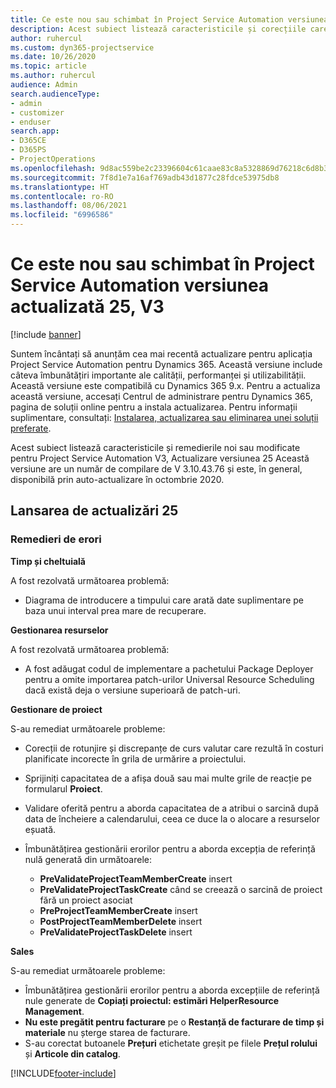 ```yaml
---
title: Ce este nou sau schimbat în Project Service Automation versiunea actualizată 25, V3
description: Acest subiect listează caracteristicile și corecțiile care sunt disponibile în Project Service Automation V3, versiunea actualizată 25, V3.
author: ruhercul
ms.custom: dyn365-projectservice
ms.date: 10/26/2020
ms.topic: article
ms.author: ruhercul
audience: Admin
search.audienceType:
- admin
- customizer
- enduser
search.app:
- D365CE
- D365PS
- ProjectOperations
ms.openlocfilehash: 9d8ac559be2c23396604c61caae83c8a5328869d76218c6d8b3b6a6a6b32c1eb
ms.sourcegitcommit: 7f8d1e7a16af769adb43d1877c28fdce53975db8
ms.translationtype: HT
ms.contentlocale: ro-RO
ms.lasthandoff: 08/06/2021
ms.locfileid: "6996586"
---
```

# <a name="whats-new-or-changed-in-project-service-automation-update-release-25-v3"></a>Ce este nou sau schimbat în Project Service Automation versiunea actualizată 25, V3

[!include [banner](../includes/psa-now-project-operations.md)]

Suntem încântați să anunțăm cea mai recentă actualizare pentru aplicația Project Service Automation pentru Dynamics 365. Această versiune include câteva îmbunătățiri importante ale calității, performanței și utilizabilității. Această versiune este compatibilă cu Dynamics 365 9.x. Pentru a actualiza această versiune, accesați Centrul de administrare pentru Dynamics 365, pagina de soluții online pentru a instala actualizarea. Pentru informații suplimentare, consultați: [Instalarea, actualizarea sau eliminarea unei soluții preferate](/power-platform/admin/install-remove-preferred-solution).

Acest subiect listează caracteristicile și remedierile noi sau modificate pentru Project Service Automation V3, Actualizare versiunea 25 Această versiune are un număr de compilare de V 3.10.43.76 și este, în general, disponibilă prin auto-actualizare în octombrie 2020.

## <a name="update-release-25"></a>Lansarea de actualizări 25

### <a name="bug-fixes"></a>Remedieri de erori

**Timp și cheltuială**

A fost rezolvată următoarea problemă:

- Diagrama de introducere a timpului care arată date suplimentare pe baza unui interval prea mare de recuperare.

**Gestionarea resurselor**

A fost rezolvată următoarea problemă:

- A fost adăugat codul de implementare a pachetului Package Deployer pentru a omite importarea patch-urilor Universal Resource Scheduling dacă există deja o versiune superioară de patch-uri.

**Gestionare de proiect**

S-au remediat următoarele probleme:

- Corecții de rotunjire și discrepanțe de curs valutar care rezultă în costuri planificate incorecte în grila de urmărire a proiectului.
- Sprijiniți capacitatea de a afișa două sau mai multe grile de reacție pe formularul **Proiect**.
- Validare oferită pentru a aborda capacitatea de a atribui o sarcină după data de încheiere a calendarului, ceea ce duce la o alocare a resurselor eșuată.
- Îmbunătățirea gestionării erorilor pentru a aborda excepția de referință nulă generată din următoarele:

    - **PreValidateProjectTeamMemberCreate** insert
    - **PreValidateProjectTaskCreate** când se creează o sarcină de proiect fără un proiect asociat
    - **PreProjectTeamMemberCreate** insert
    - **PostProjectTeamMemberDelete** insert
    - **PreValidateProjectTaskDelete** insert

**Sales**

S-au remediat următoarele probleme:

- Îmbunătățirea gestionării erorilor pentru a aborda excepțiile de referință nule generate de **Copiați proiectul: estimări HelperResource Management**.
- **Nu este pregătit pentru facturare** pe o **Restanță de facturare de timp și materiale** nu șterge starea de facturare.
- S-au corectat butoanele **Prețuri** etichetate greșit pe filele **Prețul rolului** și **Articole din catalog**.


[!INCLUDE[footer-include](../includes/footer-banner.md)]